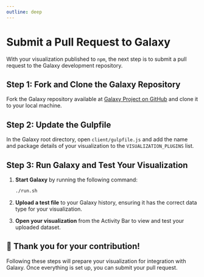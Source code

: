 ```yaml
---
outline: deep
---
```


# Submit a Pull Request to Galaxy

With your visualization published to `npm`, the next step is to submit a pull request to the Galaxy development repository.

## Step 1: Fork and Clone the Galaxy Repository

Fork the Galaxy repository available at [Galaxy Project on GitHub](https://github.com/galaxyproject/galaxy) and clone it to your local machine.

## Step 2: Update the Gulpfile

In the Galaxy root directory, open `client/gulpfile.js` and add the name and package details of your visualization to the `VISUALIZATION_PLUGINS` list.

## Step 3: Run Galaxy and Test Your Visualization

1. **Start Galaxy** by running the following command:

    ```bash
    ./run.sh
    ```

2. **Upload a test file**  to your Galaxy history, ensuring it has the correct data type for your visualization.

3. **Open your visualization** from the Activity Bar to view and test your uploaded dataset.

## :tada: Thank you for your contribution!

Following these steps will prepare your visualization for integration with Galaxy. Once everything is set up, you can submit your pull request.